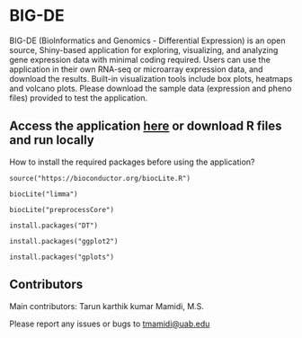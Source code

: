 # BIG-DE
BIG-DE (BioInformatics and Genomics - Differential Expression) is an open source, Shiny-based application for exploring, visualizing, and analyzing gene expression data with minimal coding required. Users can use the application in their own RNA-seq or microarray expression data, and download the results. Built-in visualization tools include box plots, heatmaps and volcano plots. Please download the sample data (expression and pheno files) provided to test the application.

## Access the application [here](https://tarunmamidi.shinyapps.io/lsuhsc_big_de/) or download R files and run locally


How to install the required packages before using the application?

```
source("https://bioconductor.org/biocLite.R")

biocLite("limma")

biocLite("preprocessCore")

install.packages("DT")

install.packages("ggplot2")

install.packages("gplots")
```

## Contributors
Main contributors: Tarun karthik kumar Mamidi, M.S.


Please report any issues or bugs to tmamidi@uab.edu

